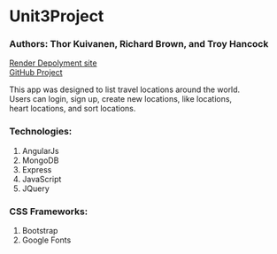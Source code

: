 # Unit3Project

### Authors: Thor Kuivanen, Richard Brown, and Troy Hancock

<a href="https://locations-29of.onrender.com/">Render Depolyment site</a><br>
<a href="https://github.com/yortortle/FavoriteLocationsApp">GitHub Project</a>

<p>
	This app was designed to list travel locations around the world.<br>
	Users can login, sign up, create new locations, like locations,<br>
	heart locations, and sort locations.
</p>

### Technologies:

1. AngularJs
2. MongoDB
3. Express
4. JavaScript
5. JQuery

### CSS Frameworks:

1. Bootstrap
2. Google Fonts

